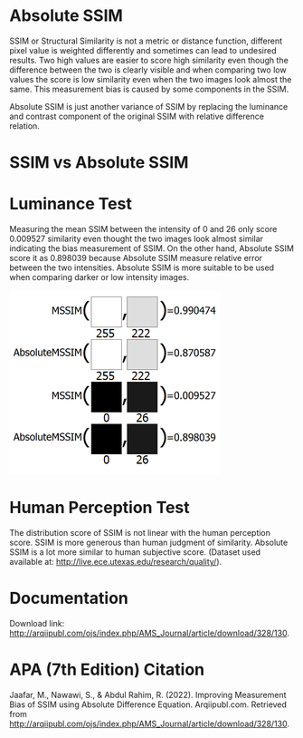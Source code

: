 # Absolute SSIM

SSIM or Structural Similarity is not a metric or distance function, different pixel value is weighted differently and sometimes can lead to undesired results. Two high values are easier to score high similarity even though the difference between the two is clearly visible and when comparing two low values the score is low similarity even when the two images look almost the same. This measurement bias is caused by some components in the SSIM.

Absolute SSIM is just another variance of SSIM by replacing the luminance and contrast component of the original SSIM with relative difference relation. 

# SSIM vs Absolute SSIM

# Luminance Test

Measuring the mean SSIM between the intensity of 0 and 26 only score 0.009527 similarity even thought the two images look almost similar indicating the bias measurement of SSIM. On the other hand, Absolute SSIM score it as 0.898039 because Absolute SSIM measure relative error between the two intensities. Absolute SSIM is more suitable to be used when comparing darker or low intensity images. 

![](images/AbsoluteSSIM_vs_SSIM.png)

# Human Perception Test 

The distribution score of SSIM is not linear with the human perception score. SSIM is more generous than human judgment of similarity. Absolute SSIM is a lot more similar to human subjective score. (Dataset used available at: http://live.ece.utexas.edu/research/quality/).

# Documentation

Download link: http://arqiipubl.com/ojs/index.php/AMS_Journal/article/download/328/130.

# APA (7th Edition) Citation

Jaafar, M., Nawawi, S., & Abdul Rahim, R. (2022). Improving Measurement Bias of SSIM using Absolute Difference Equation. Arqiipubl.com. Retrieved from http://arqiipubl.com/ojs/index.php/AMS_Journal/article/download/328/130.
